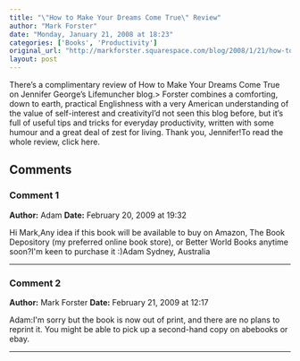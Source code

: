 ```yaml
---
title: "\"How to Make Your Dreams Come True\" Review"
author: "Mark Forster"
date: "Monday, January 21, 2008 at 18:23"
categories: ['Books', 'Productivity']
original_url: "http://markforster.squarespace.com/blog/2008/1/21/how-to-make-your-dreams-come-true-review.html"
layout: post
---
```


There’s a complimentary review of How to Make Your Dreams Come True on Jennifer George’s Lifemuncher blog.> Forster combines a comforting, down to earth, practical Englishness with a very American understanding of the value of self-interest and creativityI’d not seen this blog before, but it’s full of useful tips and tricks for everyday productivity, written with some humour and a great deal of zest for living. Thank you, Jennifer!To read the whole review, click here.

## Comments

### Comment 1
**Author:** Adam
**Date:** February 20, 2009 at 19:32

Hi Mark,Any idea if this book will be available to buy on Amazon, The Book Depository (my preferred online book store), or Better World Books anytime soon?I'm keen to purchase it :)Adam
Sydney, Australia

---

### Comment 2
**Author:** Mark Forster
**Date:** February 21, 2009 at 12:17

Adam:I'm sorry but the book is now out of print, and there are no plans to reprint it. You might be able to pick up a second-hand copy on abebooks or ebay.

---

